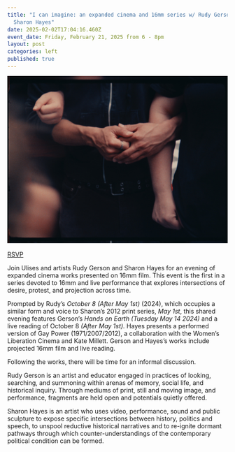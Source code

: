```yaml
---
title: "I can imagine: an expanded cinema and 16mm series w/ Rudy Gerson &
  Sharon Hayes"
date: 2025-02-02T17:04:16.460Z
event_date: Friday, February 21, 2025 from 6 - 8pm
layout: post
categories: left
published: true
---
```

![](/assets/img/stills15-optimised.jpeg)

[R﻿SVP](https://www.eventbrite.com/e/i-can-imagine-an-expanded-cinema-and-16mm-series-tickets-1231672428389?aff=oddtdtcreator)

Join Ulises and artists Rudy Gerson and Sharon Hayes for an evening of expanded cinema works presented on 16mm film. This event is the first in a series devoted to 16mm and live performance that explores intersections of desire, protest, and projection across time. 

Prompted by Rudy’s *October 8 (After May 1st)* (2024), which occupies a similar form and voice to Sharon’s 2012 print series, *May 1st*, this shared evening features Gerson’s *Hands on Earth (Tuesday May 14 2024)* and a live reading of October 8 *(After May 1st).* Hayes presents a performed version of Gay Power (1971/2007/2012), a collaboration with the Women’s Liberation Cinema and Kate Millett. Gerson and Hayes’s works include projected 16mm film and live reading.

Following the works, there will be time for an informal discussion. 

Rudy Gerson is an artist and educator engaged in practices of looking, searching, and summoning within arenas of memory, social life, and historical inquiry. Through mediums of print, still and moving image, and performance, fragments are held open and potentials quietly offered.

Sharon Hayes is an artist who uses video, performance, sound and public sculpture to expose specific intersections between history, politics and speech, to unspool reductive historical narratives and to re-ignite dormant pathways through which counter-understandings of the contemporary political condition can be formed.